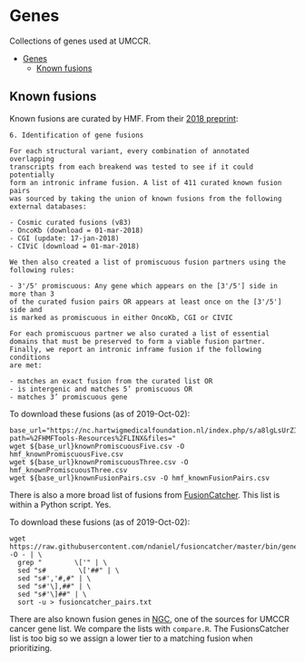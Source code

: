 Genes
=====
Collections of genes used at UMCCR.
- [Genes](#genes)
  - [Known fusions](#known-fusions)

## Known fusions
Known fusions are curated by HMF. From their
[2018 preprint](https://www.biorxiv.org/content/biorxiv/early/2018/09/20/415133.full.pdf):

```
6. Identification of gene fusions

For each structural variant, every combination of annotated overlapping
transcripts from each breakend was tested to see if it could potentially
form an intronic inframe fusion. A list of 411 curated known fusion pairs
was sourced by taking the union of known fusions from the following
external databases:

- Cosmic curated fusions (v83)
- OncoKb (download = 01-mar-2018)
- CGI (update: 17-jan-2018)
- CIViC (download = 01-mar-2018)

We then also created a list of promiscuous fusion partners using the
following rules:

- 3'/5' promiscuous: Any gene which appears on the [3'/5'] side in more than 3
of the curated fusion pairs OR appears at least once on the [3'/5'] side and
is marked as promiscuous in either OncoKb, CGI or CIVIC

For each promiscuous partner we also curated a list of essential
domains that must be preserved to form a viable fusion partner.
Finally, we report an intronic inframe fusion if the following conditions
are met:

- matches an exact fusion from the curated list OR
- is intergenic and matches 5’ promiscuous OR
- matches 3’ promiscuous gene

```

To download these fusions (as of 2019-Oct-02):

```
base_url="https://nc.hartwigmedicalfoundation.nl/index.php/s/a8lgLsUrZI5gndd/download?path=%2FHMFTools-Resources%2FLINX&files="
wget ${base_url}knownPromiscuousFive.csv -O hmf_knownPromiscuousFive.csv
wget ${base_url}knownPromiscuousThree.csv -O hmf_knownPromiscuousThree.csv
wget ${base_url}knownFusionPairs.csv -O hmf_knownFusionPairs.csv
```

There is also a more broad list of fusions from [FusionCatcher](https://github.com/ndaniel/fusioncatcher).
This list is within a Python script. Yes.

To download these fusions (as of 2019-Oct-02):

```
wget https://raw.githubusercontent.com/ndaniel/fusioncatcher/master/bin/generate_known.py -O - | \
  grep "        \['" | \
  sed "s#        \['##" | \
  sed "s#','#,#" | \
  sed "s#'\],##" | \
  sed "s#'\]##" | \
  sort -u > fusioncatcher_pairs.txt
```

There are also known fusion genes in [NGC](http://ncg.kcl.ac.uk/), one of the sources for UMCCR cancer gene list.
We compare the lists with `compare.R`.
The FusionsCatcher list is too big so we assign a lower tier to a matching fusion when prioritizing.